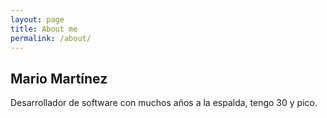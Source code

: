 ```yaml
---
layout: page
title: About me
permalink: /about/
---
```



## Mario Martínez

Desarrollador de software con muchos años a la espalda, tengo 30 y pico.
